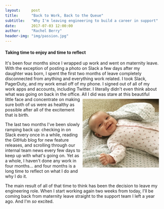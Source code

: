 ```yaml
---
layout:     post
title:      "Back to Work, Back to the Queue"
subtitle:   "Why I'm leaving engineering to build a career in support"
date:       2017-07-03 12:00:00
author:     "Rachel Berry"
header-img: "img/passion.jpg"
---
```


#### Taking time to enjoy and time to reflect

It's been four months since I wrapped up work and went on maternity leave. With the exception of posting a photo on Slack a few days after my daughter was born, I spent the first two months of leave completely disconnected from anything and everything work related. I took Slack, PagerDuty, and my work email off of my phone. I signed out of all of my work apps and accounts, including Twitter. I literally didn't even think about what was going on back in the office. <img src="/img/smiles.png" style="width:250px;padding:7px 0px 7px 7px;" align="right" alt="My baby girl!"> All I did was stare at this beautiful little face and concentrate on making sure both of us were as healthy as possible after all of the excitement that is birth.

The last two months I've been slowly ramping back up: checking in on Slack every once in a while, reading the GitHub blog for new feature releases, and scrolling through our internal team news every few days to keep up with what's going on. Yet as a whole, I haven't done any work in four months... and four months is a long time to reflect on what I do and why I do it.

The main result of all of that time to think has been the decision to leave my engineering role. When I start working again two weeks from today, I'll be coming back from maternity leave straight to the support team I left a year ago. And I'm *so* excited.

